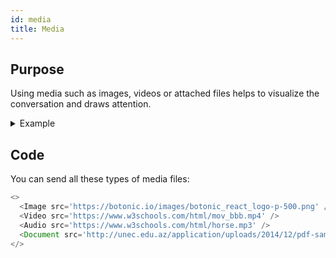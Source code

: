 ```yaml
---
id: media
title: Media
---
```


## Purpose

Using media such as images, videos or attached files helps to visualize the conversation and draws attention. 

<details>
<summary>Example</summary>
![](https://botonic-doc-static.netlify.com/images/media_files.png)
</details>

## Code

You can send all these types of media files:

```javascript
<>
  <Image src='https://botonic.io/images/botonic_react_logo-p-500.png' />
  <Video src='https://www.w3schools.com/html/mov_bbb.mp4' />
  <Audio src='https://www.w3schools.com/html/horse.mp3' />
  <Document src='http://unec.edu.az/application/uploads/2014/12/pdf-sample.pdf' />
</>
```

